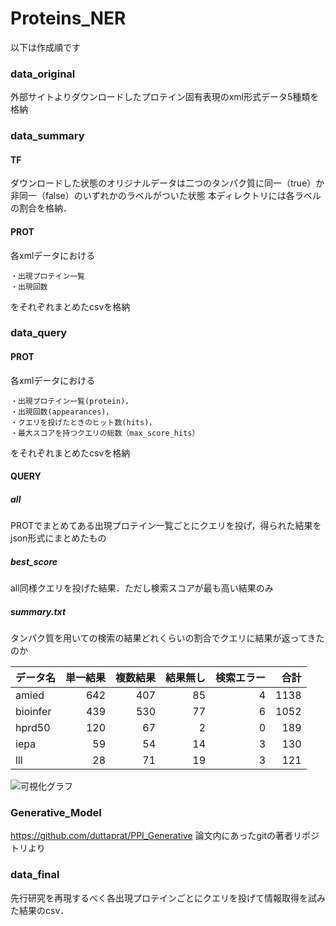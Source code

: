 # Proteins_NER


以下は作成順です


### data_original
外部サイトよりダウンロードしたプロテイン固有表現のxml形式データ5種類を格納


### data_summary
#### TF
ダウンロードした状態のオリジナルデータは二つのタンパク質に同一（true）か非同一（false）のいずれかのラベルがついた状態
	本ディレクトリには各ラベルの割合を格納．

#### PROT
各xmlデータにおける

	・出現プロテイン一覧
	・出現回数
をそれぞれまとめたcsvを格納


### data_query
#### PROT
各xmlデータにおける

	・出現プロテイン一覧(protein)，
	・出現回数(appearances)，
	・クエリを投げたときのヒット数(hits)，
	・最大スコアを持つクエリの総数（max_score_hits）
をそれぞれまとめたcsvを格納

#### QUERY
##### all

PROTでまとめてある出現プロテイン一覧ごとにクエリを投げ，得られた結果をjson形式にまとめたもの

##### best_score

all同様クエリを投げた結果．ただし検索スコアが最も高い結果のみ

##### summary.txt

タンパク質を用いての検索の結果どれくらいの割合でクエリに結果が返ってきたのか

| データ名 | 単一結果 | 複数結果 | 結果無し | 検索エラー | 合計 | 
| -------- | -------: | -------: | -------: | ---------: | ---: | 
| amied    | 642      | 407      | 85       | 4          | 1138 | 
| bioinfer | 439      | 530      | 77       | 6          | 1052 | 
| hprd50   | 120      | 67       | 2        | 0          | 189  | 
| iepa     | 59       | 54       | 14       | 3          | 130  | 
| lll      | 28       | 71       | 19       | 3          | 121  | 

![可視化グラフ](https://github.com/TRMT-Yuka/Proteins_NER/blob/main/README_img/bar_graph_1.png)


### Generative_Model
https://github.com/duttaprat/PPI_Generative
論文内にあったgitの著者リポジトリより

### data_final
先行研究を再現するべく各出現プロテインごとにクエリを投げて情報取得を試みた結果のcsv．


